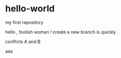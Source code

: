 # hello-world
my first repository

hello , foolish woman !
create a new branch is quickly

conflicts A and B

aaa

